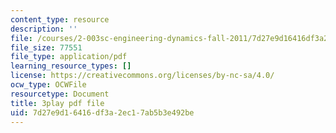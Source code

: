 ```yaml
---
content_type: resource
description: ''
file: /courses/2-003sc-engineering-dynamics-fall-2011/7d27e9d16416df3a2ec17ab5b3e492be_d00XI_UTKQo.pdf
file_size: 77551
file_type: application/pdf
learning_resource_types: []
license: https://creativecommons.org/licenses/by-nc-sa/4.0/
ocw_type: OCWFile
resourcetype: Document
title: 3play pdf file
uid: 7d27e9d1-6416-df3a-2ec1-7ab5b3e492be
---
```

